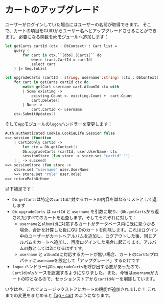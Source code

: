 # カートのアップグレード

ユーザーがログインしていた場合にはユーザーの名前が取得できます。
そこで、カートの項目をGUIDからユーザー名へとアップグレードさせることができます。
必要になる関数を`Db`モジュールへ追加します：

```fsharp
let getCarts cartId (ctx : DbContext) : Cart list =
    query {
        for cart in ctx.``[dbo].[Carts]`` do
            where (cart.CartId = cartId)
            select cart
    } |> Seq.toList
```

```fsharp
let upgradeCarts (cartId : string, username :string) (ctx : DbContext) =
    for cart in getCarts cartId ctx do
        match getCart username cart.AlbumId ctx with
        | Some existing ->
            existing.Count <- existing.Count +  cart.Count
            cart.Delete()
        | None ->
            cart.CartId <- username
    ctx.SubmitUpdates()
```

そして`App`モジュールの`logon`ハンドラーを変更します：

```fsharp
Auth.authenticated Cookie.CookieLife.Session false 
>=> session (function
    | CartIdOnly cartId ->
        let ctx = Db.getContext()
        Db.upgradeCarts (cartId, user.UserName) ctx
        sessionStore (fun store -> store.set "cartid" "")
    | _ -> succeed)
>=> sessionStore (fun store ->
    store.set "username" user.UserName
    >=> store.set "role" user.Role)
>=> returnPathOrHome
```

以下補足です：

- `Db.getCarts`は特定の`cartId`に対するカートの内容を単なるリストとして返します
- `Db.upgradeCarts` は `cartId` と `username` を引数に取り、(`Db.getCarts`から返された)すべてのカートを走査します。そしてそれぞれに対して：
    - `username`と`albumId`に対応するカートがデータベース内に既に見つかる場合、合計を計算した後にGUIDのカートを削除します。これはログイン中のユーザーがカートへアルバムを追加し、ログアウトした後、同じアルバムをカートへ追加し、再度ログインした場合に起こります。アルバムの数としては2になるはずです。
    - `username` と `albumId`に対応するカートが無い場合、カートの`CartId`プロパティに`username`を設定して「アップグレード」するだけです
- `logon` ハンドラーは`Db.upgradeCarts`を呼び出す必要があったので、`CartIdOnly`ケースを認識するようになりました。また、今後は`username`がカートのIDとなるので、セッションストアから`cartId`キーを削除しています。

いやはや、これでミュージックストアにカートの機能が追加されました！
これまでの変更をまとめると [Tag - cart](https://github.com/theimowski/SuaveMusicStore/tree/cart) のようになります。

